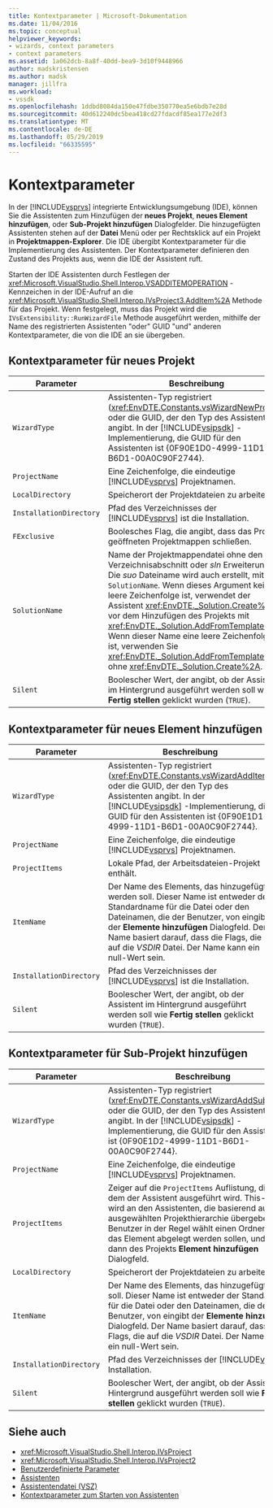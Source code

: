```yaml
---
title: Kontextparameter | Microsoft-Dokumentation
ms.date: 11/04/2016
ms.topic: conceptual
helpviewer_keywords:
- wizards, context parameters
- context parameters
ms.assetid: 1a062dcb-8a8f-40dd-bea9-3d10f9448966
author: madskristensen
ms.author: madsk
manager: jillfra
ms.workload:
- vssdk
ms.openlocfilehash: 1ddbd8084da150e47fdbe350770ea5e6bdb7e28d
ms.sourcegitcommit: 40d612240dc5bea418cd27fdacdf85ea177e2df3
ms.translationtype: MT
ms.contentlocale: de-DE
ms.lasthandoff: 05/29/2019
ms.locfileid: "66335595"
---
```

# <a name="context-parameters"></a>Kontextparameter
In der [!INCLUDE[vsprvs](../../code-quality/includes/vsprvs_md.md)] integrierte Entwicklungsumgebung (IDE), können Sie die Assistenten zum Hinzufügen der **neues Projekt**, **neues Element hinzufügen**, oder **Sub-Projekt hinzufügen** Dialogfelder. Die hinzugefügten Assistenten stehen auf der **Datei** Menü oder per Rechtsklick auf ein Projekt in **Projektmappen-Explorer**. Die IDE übergibt Kontextparameter für die Implementierung des Assistenten. Der Kontextparameter definieren den Zustand des Projekts aus, wenn die IDE der Assistent ruft.

 Starten der IDE Assistenten durch Festlegen der <xref:Microsoft.VisualStudio.Shell.Interop.VSADDITEMOPERATION> -Kennzeichen in der IDE-Aufruf an die <xref:Microsoft.VisualStudio.Shell.Interop.IVsProject3.AddItem%2A> Methode für das Projekt. Wenn festgelegt, muss das Projekt wird die `IVsExtensibility::RunWizardFile` Methode ausgeführt werden, mithilfe der Name des registrierten Assistenten "oder" GUID "und" anderen Kontextparameter, die von die IDE an sie übergeben.

## <a name="context-parameters-for-new-project"></a>Kontextparameter für neues Projekt

| Parameter | Beschreibung |
|-------------------------| - |
| `WizardType` | Assistenten-Typ registriert (<xref:EnvDTE.Constants.vsWizardNewProject>) oder die GUID, der den Typ des Assistenten angibt. In der [!INCLUDE[vsipsdk](../../extensibility/includes/vsipsdk_md.md)] -Implementierung, die GUID für den Assistenten ist {0F90E1D0-4999-11D1-B6D1-00A0C90F2744}. |
| `ProjectName` | Eine Zeichenfolge, die eindeutige [!INCLUDE[vsprvs](../../code-quality/includes/vsprvs_md.md)] Projektnamen. |
| `LocalDirectory` | Speicherort der Projektdateien zu arbeiten. |
| `InstallationDirectory` | Pfad des Verzeichnisses der [!INCLUDE[vsprvs](../../code-quality/includes/vsprvs_md.md)] ist die Installation. |
| `FExclusive` | Boolesches Flag, die angibt, dass das Projekt geöffneten Projektmappen schließen. |
| `SolutionName` | Name der Projektmappendatei ohne den Verzeichnisabschnitt oder *sln* Erweiterung. Die *suo* Dateiname wird auch erstellt, mit `SolutionName`. Wenn dieses Argument keine leere Zeichenfolge ist, verwendet der Assistent <xref:EnvDTE._Solution.Create%2A> vor dem Hinzufügen des Projekts mit <xref:EnvDTE._Solution.AddFromTemplate%2A>. Wenn dieser Name eine leere Zeichenfolge ist, verwenden Sie <xref:EnvDTE._Solution.AddFromTemplate%2A> ohne <xref:EnvDTE._Solution.Create%2A>. |
| `Silent` | Boolescher Wert, der angibt, ob der Assistent im Hintergrund ausgeführt werden soll wie **Fertig stellen** geklickt wurden (`TRUE`). |

## <a name="context-parameters-for-add-new-item"></a>Kontextparameter für neues Element hinzufügen

| Parameter | Beschreibung |
|-------------------------| - |
| `WizardType` | Assistenten-Typ registriert (<xref:EnvDTE.Constants.vsWizardAddItem>) oder die GUID, der den Typ des Assistenten angibt. In der [!INCLUDE[vsipsdk](../../extensibility/includes/vsipsdk_md.md)] -Implementierung, die GUID für den Assistenten ist {0F90E1D1-4999-11D1-B6D1-00A0C90F2744}. |
| `ProjectName` | Eine Zeichenfolge, die eindeutige [!INCLUDE[vsprvs](../../code-quality/includes/vsprvs_md.md)] Projektnamen. |
| `ProjectItems` | Lokale Pfad, der Arbeitsdateien-Projekt enthält. |
| `ItemName` | Der Name des Elements, das hinzugefügt werden soll. Dieser Name ist entweder der Standardname für die Datei oder den Dateinamen, die der Benutzer, von eingibt der **Elemente hinzufügen** Dialogfeld. Der Name basiert darauf, dass die Flags, die auf die *VSDIR* Datei. Der Name kann ein null-Wert sein. |
| `InstallationDirectory` | Pfad des Verzeichnisses der [!INCLUDE[vsprvs](../../code-quality/includes/vsprvs_md.md)] ist die Installation. |
| `Silent` | Boolescher Wert, der angibt, ob der Assistent im Hintergrund ausgeführt werden soll wie **Fertig stellen** geklickt wurden (`TRUE`). |

## <a name="context-parameters-for-add-sub-project"></a>Kontextparameter für Sub-Projekt hinzufügen

| Parameter | Beschreibung |
|-------------------------| - |
| `WizardType` | Assistenten-Typ registriert (<xref:EnvDTE.Constants.vsWizardAddSubProject>) oder die GUID, der den Typ des Assistenten angibt. In der [!INCLUDE[vsipsdk](../../extensibility/includes/vsipsdk_md.md)] -Implementierung, die GUID für den Assistenten ist {0F90E1D2-4999-11D1-B6D1-00A0C90F2744}. |
| `ProjectName` | Eine Zeichenfolge, die eindeutige [!INCLUDE[vsprvs](../../code-quality/includes/vsprvs_md.md)] Projektnamen. |
| `ProjectItems` | Zeiger auf die `ProjectItems` Auflistung, die auf dem der Assistent ausgeführt wird. This-Zeiger wird an den Assistenten, die basierend auf der ausgewählten Projekthierarchie übergeben. Ein Benutzer in der Regel wählt einen Ordner in dem das Element abgelegt werden sollen, und ruft dann des Projekts **Element hinzufügen** Dialogfeld. |
| `LocalDirectory` | Speicherort der Projektdateien zu arbeiten. |
| `ItemName` | Der Name des Elements, das hinzugefügt werden soll. Dieser Name ist entweder der Standardname für die Datei oder den Dateinamen, die der Benutzer, von eingibt der **Elemente hinzufügen** Dialogfeld. Der Name basiert darauf, dass die Flags, die auf die *VSDIR* Datei. Der Name kann ein null-Wert sein. |
| `InstallationDirectory` | Pfad des Verzeichnisses der [!INCLUDE[vsprvs](../../code-quality/includes/vsprvs_md.md)] Installation. |
| `Silent` | Boolescher Wert, der angibt, ob der Assistent im Hintergrund ausgeführt werden soll wie **Fertig stellen** geklickt wurden (`TRUE`). |

## <a name="see-also"></a>Siehe auch
- <xref:Microsoft.VisualStudio.Shell.Interop.IVsProject>
- <xref:Microsoft.VisualStudio.Shell.Interop.IVsProject2>
- [Benutzerdefinierte Parameter](../../extensibility/internals/custom-parameters.md)
- [Assistenten](../../extensibility/internals/wizards.md)
- [Assistentendatei (VSZ)](../../extensibility/internals/wizard-dot-vsz-file.md)
- [Kontextparameter zum Starten von Assistenten](https://msdn.microsoft.com/Library/051a10f4-9e45-4604-b344-123044f33a24)